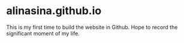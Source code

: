 # alinasina.github.io
 This is my first time to build the website in Github. 
 Hope to record the significant moment of my life.
